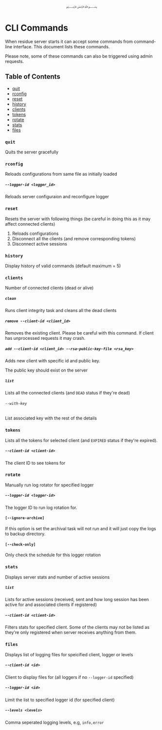 <p align="center">
   ﷽
</p>

# CLI Commands
When residue server starts it can accept some commands from command-line interface. This document lists these commands.

Please note, some of these commands can also be triggered using admin requests.

## Table of Contents

* [quit](#quit)
* [rconfig](#rconfig)
* [reset](#reset)
* [history](#history)
* [clients](#clients)
* [tokens](#tokens)
* [rotate](#rotate)
* [stats](#stats)
* [files](#files)
               
### `quit`
Quits the server gracefully

### `rconfig`
Reloads configurations from same file as initially loaded

##### `--logger-id <logger_id>`
Reloads server configuraion and reconfigure logger

### `reset`
Resets the server with following things (be careful in doing this as it may affect connected clients)

 1. Reloads configurations
 2. Disconnect all the clients (and remove corresponding tokens)
 3. Disconnect active sessions

### `history`
Display history of valid commands (default maximum = 5)

### `clients`
Number of connected clients (dead or alive)

##### `clean`
Runs client integrity task and cleans all the dead clients

##### `remove --client-id <client_id>`
Removes the existing client. Please be careful with this command. If client has unprocessed requests it may crash.

##### `add --client-id <client_id> --rsa-public-key-file <rsa_key>`
Adds new client with specific id and public key.

The public key should exist on the server

##### `list`
Lists all the connected clients (and `DEAD` status if they're dead)

###### `--with-key`
List associated key with the rest of the details

### `tokens`
Lists all the tokens for selected client (and `EXPIRED` status if they're expired).

##### `--client-id <client-id>`
The client ID to see tokens for

### `rotate`
Manually run log rotator for specified logger

##### `--logger-id <logger-id>`
The logger ID to run log rotation for.

#### `[--ignore-archive]`
If this option is set the archival task will not run and it will just copy the logs to backup directory.

#### `[--check-only]`
Only check the schedule for this logger rotation

### `stats`
Displays server stats and number of active sessions

##### `list`
Lists for active sessions (received, sent and how long session has been active for and associated clients if registered)

##### `--client-id <client-id>`
Filters stats for specified client. Some of the clients may not be listed as they're only registered when server receives anything from them.

### `files`
Displays list of logging files for speicified client, logger or levels

##### `--client-id <id>`
Client to display files for (all loggers if no `--logger-id` specified)

##### `--logger-id <id>`
Limit the list to specified logger id (for specified client)

##### `--levels <levels>`
Comma seperated logging levels, e.g, `info,error`
